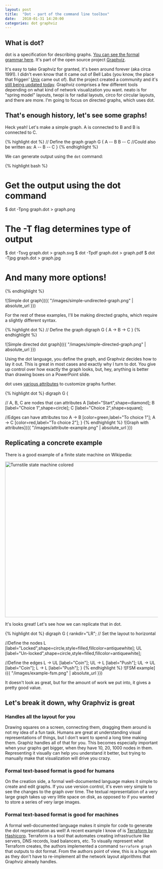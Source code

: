```yaml
---
layout: post
title:  "Dot - part of the command line toolbox"
date:   2018-01-31 14:20:00
categories: dot graphviz
---
```


## What is dot? 

dot is a specification for describing graphs. [You can see the formal grammar here](https://www.graphviz.org/doc/info/lang.html). It's part of the open source project [Graphviz](https://www.graphviz.org/). 

It's easy to take Graphviz for granted, it's been around forever (aka circa 1991). I didn't even know that it came out of Bell Labs (you know, the place that friggen' [Unix](https://en.wikipedia.org/wiki/Unix) came out of). But the project created a community and it's [still being updated today](https://gitlab.com/graphviz/graphviz/blob/master/ChangeLog). Graphviz comprises a few different tools depending on what kind of network visualization you want. neato is for "spring model" layouts, twopi is for radial layouts, circo for circular layouts, and there are more. I'm going to focus on directed graphs, which uses dot.

## That's enough history, let's see some graphs!

Heck yeah! Let's make a simple graph. A is connected to B and B is connected to C.

{% highlight dot %}
// Define the graph
graph G {
  A -- B
  B -- C
  //Could also be written as: A -- B -- C
}
{% endhighlight %}

We can generate output using the `dot` command:

{% highlight bash %}
# Get the output using the dot command
$ dot -Tpng graph.dot > graph.png

# The -T flag determines type of output
$ dot -Tsvg graph.dot > graph.svg
$ dot -Tpdf graph.dot > graph.pdf
$ dot -Tjpg graph.dot > graph.jpg
# And many more options!
{% endhighlight %}


![Simple dot graph]({{ "/images/simple-undirected-graph.png" | absolute_url }})

For the rest of these examples, I'll be making directed graphs, which require a slightly different syntax.

{% highlight dot %}
// Define the graph
digraph G {
  A -> B -> C
}
{% endhighlight %}

![Simple directed dot graph]({{ "/images/simple-directed-graph.png" | absolute_url }})

Using the dot language, you define the graph, and Graphviz decides how to lay it out. This is great in most cases and exactly why I turn to dot. You give up control over how exactly the graph looks, but, hey, anything is better than drawing boxes on a PowerPoint slide.

dot uses [various attributes](https://www.graphviz.org/doc/info/attrs.html) to customize graphs further.

{% highlight dot %}
digraph G {

  // A, B, C are nodes that can attributes
  A [label="Start",shape=diamond];
  B [label="Choice 1",shape=circle];
  C [label="Choice 2",shape=square];

  //Edges can have attributes too
  A -> B [color=green,label="To choice 1"];
  A -> C [color=red,label="To choice 2"];
}
{% endhighlight %}
![Graph with attributes]({{ "/images/attribute-example.png" | absolute_url }})

## Replicating a concrete example

There is a good example of a finite state machine on Wikipedia:

<a title="By Chetvorno (Own work) [CC0], via Wikimedia Commons" href="https://commons.wikimedia.org/wiki/File%3ATurnstile_state_machine_colored.svg"><img width="512" alt="Turnstile state machine colored" src="https://upload.wikimedia.org/wikipedia/commons/thumb/9/9e/Turnstile_state_machine_colored.svg/512px-Turnstile_state_machine_colored.svg.png"/></a>

It's looks great! Let's see how we can replicate that in dot.

{% highlight dot %}
digraph G {
  rankdir="LR"; // Set the layout to horizontal

  //Define the nodes
  L [label="Locked",shape=circle,style=filled,fillcolor=antiquewhite];
  UL [label="Un-locked",shape=circle,style=filled,fillcolor=antiquewhite];

  //Define the edges
  L -> UL [label="Coin"];
  UL -> L [label="Push"];
  UL -> UL [label="Coin"];
  L -> L [label="Push"];
}
{% endhighlight %}
![FSM example]({{ "/images/example-fsm.png" | absolute_url }})

It doesn't look as great, but for the amount of work we put into, it gives a pretty good value.

## Let's break it down, why Graphviz is great

### Handles all the layout for you

Drawing squares on a screen, connecting them, dragging them around is not my idea of a fun task. Humans are great at understanding visual representations of things, but I don't want to spend a long time making them. Graphiz handles all of that for you. This becomes especially important when your graphs get bigger, when they have 10, 20, 1000 nodes in them. Representing it visually can help you understand it better, but trying to manually make that visualization will drive you crazy.

### Formal text-based format is good for humans

On the creation side, a formal well-documented language makes it simple to create and edit graphs. If you use version control, it's even very simple to see the changes to the graph over time. The textual representation of a very large graph takes up very little space on disk, as opposed to if you wanted to store a series of very large images.

### Formal text-based format is good for machines

A formal well-documented language makes it simple for code to generate the dot representation as well! A recent example I know of is [Terraform by Hashicorp](https://www.terraform.io/docs/commands/graph.html). Terraform is a tool that automates creating infrastructure like servers, DNS records, load balancers, etc. To visually represent what Terraform creates, the authors implemented a command `terraform graph` that outputs to dot format. From the authors point of view, this is a huge win as they don't have to re-implement all the network layout algorithms that Graphviz already handles. 
